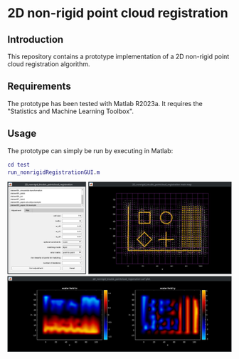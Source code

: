 # 2D non-rigid point cloud registration

## Introduction

This repository contains a prototype implementation of a 2D non-rigid point cloud registration algorithm.

## Requirements

The prototype has been tested with Matlab R2023a. It requires the "Statistics and Machine Learning Toolbox".

## Usage

The prototype can simply be run by executing in Matlab:

```matlab
cd test
run_nonrigidRegistrationGUI.m
```

![alt](docs/matlab-gui.png)
